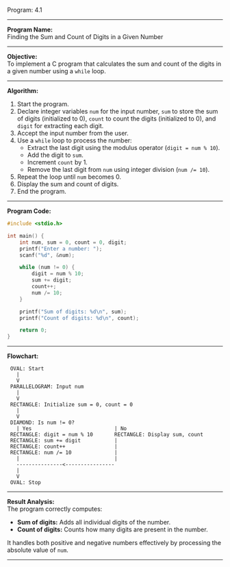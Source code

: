 Program: 4.1

---

**Program Name:**  
Finding the Sum and Count of Digits in a Given Number

---

**Objective:**  
To implement a C program that calculates the sum and count of the digits in a given number using a `while` loop.

---

**Algorithm:**  
1. Start the program.  
2. Declare integer variables `num` for the input number, `sum` to store the sum of digits (initialized to 0), `count` to count the digits (initialized to 0), and `digit` for extracting each digit.  
3. Accept the input number from the user.  
4. Use a `while` loop to process the number:  
   - Extract the last digit using the modulus operator (`digit = num % 10`).  
   - Add the digit to `sum`.  
   - Increment `count` by 1.  
   - Remove the last digit from `num` using integer division (`num /= 10`).  
5. Repeat the loop until `num` becomes 0.  
6. Display the sum and count of digits.  
7. End the program.

---

**Program Code:**

```c
#include <stdio.h>

int main() {
    int num, sum = 0, count = 0, digit;
    printf("Enter a number: ");
    scanf("%d", &num);

    while (num != 0) {
        digit = num % 10;
        sum += digit;
        count++;
        num /= 10;
    }

    printf("Sum of digits: %d\n", sum);
    printf("Count of digits: %d\n", count);

    return 0;
}
```

---

**Flowchart:**

```plaintext
 OVAL: Start
   |
   V
 PARALLELOGRAM: Input num
   |
   V
 RECTANGLE: Initialize sum = 0, count = 0
   |
   V
 DIAMOND: Is num != 0?
   | Yes                           | No
 RECTANGLE: digit = num % 10       RECTANGLE: Display sum, count
 RECTANGLE: sum += digit           |
 RECTANGLE: count++                |
 RECTANGLE: num /= 10              |
   |                               |
   ---------------<----------------
   |
   V
 OVAL: Stop
```

---

**Result Analysis:**  
The program correctly computes:  
- **Sum of digits:** Adds all individual digits of the number.  
- **Count of digits:** Counts how many digits are present in the number.  

It handles both positive and negative numbers effectively by processing the absolute value of `num`.

---